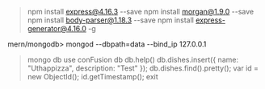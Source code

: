 >npm install express@4.16.3 --save
npm install morgan@1.9.0 --save
npm install body-parser@1.18.3 --save
npm install express-generator@4.16.0 -g


mern/mongodb> mongod --dbpath=data --bind_ip 127.0.0.1
>mongo
db
use conFusion
db
db.help()
db.dishes.insert({ name: "Uthappizza", description: "Test" });
db.dishes.find().pretty();
var id = new ObjectId();
id.getTimestamp();
exit